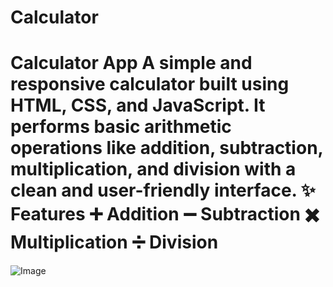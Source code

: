 # Calculator
# Calculator App  A simple and responsive calculator built using HTML, CSS, and JavaScript. It performs basic arithmetic operations like addition, subtraction, multiplication, and division with a clean and user-friendly interface.  ✨ Features  ➕ Addition  ➖ Subtraction  ✖️ Multiplication  ➗ Division
![Image](https://github.com/user-attachments/assets/9ddf321a-e809-427f-ad6a-2f29595b02d9)
